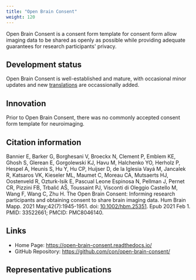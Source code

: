 ```yaml
---
title: "Open Brain Consent"
weight: 120
---
```


Open Brain Consent is a consent form template for consent form allow imaging data to be shared as openly as possible while providing adequate guarantees for research participants' privacy.

## Development status

Open Brain Consent is well-established and mature, with occasional minor updates and new [translations](https://open-brain-consent.readthedocs.io/en/stable/gdpr/ultimate_gdpr.html#translations) are occassionally added.

## Innovation

Prior to Open Brain Consent, there was no commonly accepted consent form template for neuroimaging.

## Citation information

Bannier E, Barker G, Borghesani V, Broeckx N, Clement P, Emblem KE, Ghosh S, Glerean E, Gorgolewski KJ, Havu M, Halchenko YO, Herholz P, Hespel A, Heunis S, Hu Y, Hu CP, Huijser D, de la Iglesia Vayá M, Jancalek R, Katsaros VK, Kieseler ML, Maumet C, Moreau CA, Mutsaerts HJ, Oostenveld R, Ozturk-Isik E, Pascual Leone Espinosa N, Pellman J, Pernet CR, Pizzini FB, Trbalić AŠ, Toussaint PJ, Visconti di Oleggio Castello M, Wang F, Wang C, Zhu H. The Open Brain Consent: Informing research participants and obtaining consent to share brain imaging data. Hum Brain Mapp. 2021 May;42(7):1945-1951. doi: [10.1002/hbm.25351](https://doi.org/10.1002/hbm.25351). Epub 2021 Feb 1. PMID: 33522661; PMCID: PMC8046140.

## Links

- Home Page: https://open-brain-consent.readthedocs.io/
- GitHub Repository: https://github.com/con/open-brain-consent/

## Representative publications
